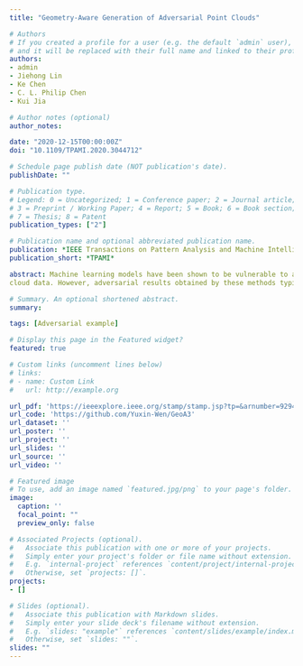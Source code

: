 ```yaml
---
title: "Geometry-Aware Generation of Adversarial Point Clouds"

# Authors
# If you created a profile for a user (e.g. the default `admin` user), write the username (folder name) here 
# and it will be replaced with their full name and linked to their profile.
authors:
- admin 
- Jiehong Lin
- Ke Chen 
- C. L. Philip Chen
- Kui Jia

# Author notes (optional)
author_notes:

date: "2020-12-15T00:00:00Z"
doi: "10.1109/TPAMI.2020.3044712"

# Schedule page publish date (NOT publication's date).
publishDate: ""

# Publication type.
# Legend: 0 = Uncategorized; 1 = Conference paper; 2 = Journal article;
# 3 = Preprint / Working Paper; 4 = Report; 5 = Book; 6 = Book section;
# 7 = Thesis; 8 = Patent
publication_types: ["2"]

# Publication name and optional abbreviated publication name.
publication: *IEEE Transactions on Pattern Analysis and Machine Intelligence*
publication_short: *TPAMI*

abstract: Machine learning models have been shown to be vulnerable to adversarial examples. While most of the existing methods for adversarial attack and defense work on the 2D image domain, a few recent attempts have been made to extend them to 3D point
cloud data. However, adversarial results obtained by these methods typically contain point outliers, which are both noticeable and easy to defend against using the simple techniques of outlier removal. Motivated by the different mechanisms by which humans perceive 2D images and 3D shapes, in this paper we propose the new design of geometry-aware objectives, whose solutions favor (the discrete versions of) the desired surface properties of smoothness and fairness. To generate adversarial point clouds, we use a targeted attack misclassification loss that supports continuous pursuit of increasingly malicious signals. Regularizing the targeted attack loss with our proposed geometry-aware objectives results in our proposed method, Geometry-Aware Adversarial Attack ($GeoA^{3}$). The results of $GeoA^{3}$ tend to be more harmful, arguably harder to defend against, and of the key adversarial characterization of being imperceptible to humans. While the main focus of this paper is to learn to generate adversarial point clouds, we also present a simple but effective algorithm termed $Geo_{+}A^{3}-IterNormPro$, with Iterative Normal Projection (IterNorPro) that solves a new objective function $Geo_{+}A^{3}$, towards surface-level adversarial attacks via generation of adversarial point clouds. We quantitatively evaluate our methods on both synthetic and physical objects in terms of attack success rate and geometric regularity. For a qualitative evaluation, we conduct subjective studies by collecting human preferences from Amazon Mechanical Turk. Comparative results in comprehensive experiments confirm the advantages of our proposed methods.

# Summary. An optional shortened abstract.
summary: 

tags: [Adversarial example]

# Display this page in the Featured widget?
featured: true

# Custom links (uncomment lines below)
# links:
# - name: Custom Link
#   url: http://example.org

url_pdf: 'https://ieeexplore.ieee.org/stamp/stamp.jsp?tp=&arnumber=9294112'
url_code: 'https://github.com/Yuxin-Wen/GeoA3'
url_dataset: ''
url_poster: ''
url_project: ''
url_slides: ''
url_source: ''
url_video: ''

# Featured image
# To use, add an image named `featured.jpg/png` to your page's folder. 
image:
  caption: ''
  focal_point: ""
  preview_only: false

# Associated Projects (optional).
#   Associate this publication with one or more of your projects.
#   Simply enter your project's folder or file name without extension.
#   E.g. `internal-project` references `content/project/internal-project/index.md`.
#   Otherwise, set `projects: []`.
projects:
- []

# Slides (optional).
#   Associate this publication with Markdown slides.
#   Simply enter your slide deck's filename without extension.
#   E.g. `slides: "example"` references `content/slides/example/index.md`.
#   Otherwise, set `slides: ""`.
slides: ""
---
```


